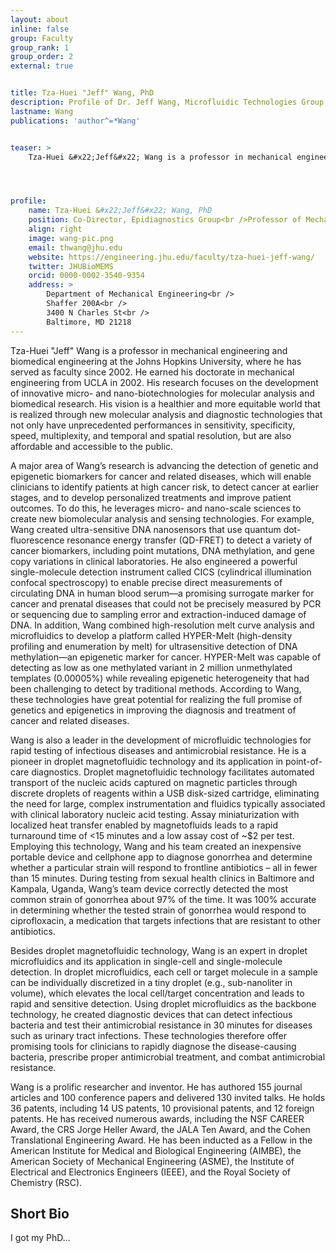 ```yaml
---
layout: about
inline: false
group: Faculty
group_rank: 1
group_order: 2
external: true


title: Tza-Huei "Jeff" Wang, PhD
description: Profile of Dr. Jeff Wang, Microfluidic Technologies Group Leader.
lastname: Wang
publications: 'author^=*Wang'


teaser: >
    Tza-Huei &#x22;Jeff&#x22; Wang is a professor in mechanical engineering and biomedical engineering at the Johns Hopkins University. His research focuses on the development of innovative micro- and nano-biotechnologies for molecular analysis and biomedical research. His vision is a healthier and more equitable world that is realized through new molecular analysis and diagnostic technologies that not only have unprecedented performances in sensitivity, specificity, speed, multiplexity, and temporal and spatial resolution, but are also affordable and accessible to the public.




profile:
    name: Tza-Huei &#x22;Jeff&#x22; Wang, PhD
    position: Co-Director, Epidiagnostics Group<br />Professor of Mechanical and Biomedical Engineering
    align: right
    image: wang-pic.png
    email: thwang@jhu.edu
    website: https://engineering.jhu.edu/faculty/tza-huei-jeff-wang/
    twitter: JHUBioMEMS
    orcid: 0000-0002-3540-9354
    address: >
        Department of Mechanical Engineering<br />
        Shaffer 200A<br />
        3400 N Charles St<br />        
        Baltimore, MD 21218
---
```


Tza-Huei &#x22;Jeff&#x22; Wang is a professor in mechanical engineering and biomedical engineering at the Johns Hopkins University, where he has served as faculty since 2002. He earned his doctorate in mechanical engineering from UCLA in 2002. His research focuses on the development of innovative micro- and nano-biotechnologies for molecular analysis and biomedical research. His vision is a healthier and more equitable world that is realized through new molecular analysis and diagnostic technologies that not only have unprecedented performances in sensitivity, specificity, speed, multiplexity, and temporal and spatial resolution, but are also affordable and accessible to the public.

A major area of Wang’s research is advancing the detection of genetic and epigenetic biomarkers for cancer and related diseases, which will enable clinicians to identify patients at high cancer risk, to detect cancer at earlier stages, and to develop personalized treatments and improve patient outcomes. To do this, he leverages micro- and nano-scale sciences to create new biomolecular analysis and sensing technologies. For example, Wang created ultra-sensitive DNA nanosensors that use quantum dot-fluorescence resonance energy transfer (QD-FRET) to detect a variety of cancer biomarkers, including point mutations, DNA methylation, and gene copy variations in clinical laboratories. He also engineered a powerful single-molecule detection instrument called CICS (cylindrical illumination confocal spectroscopy) to enable precise direct measurements of circulating DNA in human blood serum—a promising surrogate marker for cancer and prenatal diseases that could not be precisely measured by PCR or sequencing due to sampling error and extraction-induced damage of DNA. In addition, Wang combined high-resolution melt curve analysis and microfluidics to develop a platform called HYPER-Melt (high-density profiling and enumeration by melt) for ultrasensitive detection of DNA methylation—an epigenetic marker for cancer. HYPER-Melt was capable of detecting as low as one methylated variant in 2 million unmethylated templates (0.00005%) while revealing epigenetic heterogeneity that had been challenging to detect by traditional methods. According to Wang, these technologies have great potential for realizing the full promise of genetics and epigenetics in improving the diagnosis and treatment of cancer and related diseases.

Wang is also a leader in the development of microfluidic technologies for rapid testing of infectious diseases and antimicrobial resistance. He is a pioneer in droplet magnetofluidic technology and its application in point-of-care diagnostics. Droplet magnetofluidic technology facilitates automated transport of the nucleic acids captured on magnetic particles through discrete droplets of reagents within a USB disk-sized cartridge, eliminating the need for large, complex instrumentation and fluidics typically associated with clinical laboratory nucleic acid testing. Assay miniaturization with localized heat transfer enabled by magnetofluids leads to a rapid turnaround time of <15 minutes and a low assay cost of ~$2 per test. Employing this technology, Wang and his team created an inexpensive portable device and cellphone app to diagnose gonorrhea and determine whether a particular strain will respond to frontline antibiotics – all in fewer than 15 minutes. During testing from sexual health clinics in Baltimore and Kampala, Uganda, Wang’s team device correctly detected the most common strain of gonorrhea about 97% of the time. It was 100% accurate in determining whether the tested strain of gonorrhea would respond to ciprofloxacin, a medication that targets infections that are resistant to other antibiotics.

Besides droplet magnetofluidic technology, Wang is an expert in droplet microfluidics and its application in single-cell and single-molecule detection. In droplet microfluidics, each cell or target molecule in a sample can be individually discretized in a tiny droplet (e.g., sub-nanoliter in volume), which elevates the local cell/target concentration and leads to rapid and sensitive detection. Using droplet microfluidics as the backbone technology, he created diagnostic devices that can detect infectious bacteria and test their antimicrobial resistance in 30 minutes for diseases such as urinary tract infections. These technologies therefore offer promising tools for clinicians to rapidly diagnose the disease-causing bacteria, prescribe proper antimicrobial treatment, and combat antimicrobial resistance.

Wang is a prolific researcher and inventor. He has authored 155 journal articles and 100 conference papers and delivered 130 invited talks. He holds 36 patents, including 14 US patents, 10 provisional patents, and 12 foreign patents.  He has received numerous awards, including the NSF CAREER Award, the CRS Jorge Heller Award, the JALA Ten Award, and the Cohen Translational Engineering Award. He has been inducted as a Fellow in the American Institute for Medical and Biological Engineering (AIMBE), the American Society of Mechanical Engineering (ASME), the Institute of Electrical and Electronics Engineers (IEEE), and the Royal Society of Chemistry (RSC).



## Short Bio

I got my PhD...

